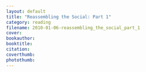 ```yaml
---
layout: default
title: "Reassembling the Social: Part 1"
category: reading
filename: 2010-01-06-reassembling_the_social_part_1
cover:
bookauthor:
booktitle:
citation:
coverthumb:
photothumb:
---
```


